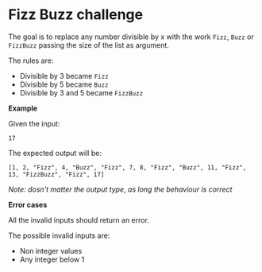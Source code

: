 # Fizz Buzz challenge

The goal is to replace any number divisible by x with the work `Fizz`, `Buzz` 
or `FizzBuzz` passing the size of the list as argument.

The rules are:

- Divisible by 3 became `Fizz`
- Divisible by 5 became `Buzz`
- Divisible by 3 and 5 became `FizzBuzz`

**Example**

Given the input:

```
17
```

The expected output will be:

```
[1, 2, "Fizz", 4, "Buzz", "Fizz", 7, 8, "Fizz", "Buzz", 11, "Fizz", 13, "FizzBuzz", "Fizz", 17]
```

*Note: dosn't matter the output type, as long the behaviour is correct*

**Error cases**

All the invalid inputs should return an error.

The possible invalid inputs are:

- Non integer values
- Any integer below 1
